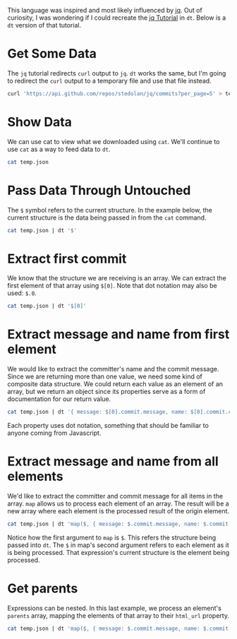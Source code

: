 This language was inspired and most likely influenced by [jq](https://stedolan.github.io/jq/). Out of curiosity, I was wondering if I could recreate the [jq Tutorial](https://stedolan.github.io/jq/tutorial/) in `dt`. Below is a `dt` version of that tutorial.

# Get Some Data

The `jq` tutorial redirects `curl` output to `jq`. `dt` works the same, but I'm going to redirect the `curl` output to a temporary file and use that file instead.

```bash
curl 'https://api.github.com/repos/stedolan/jq/commits?per_page=5' > temp.json
```

# Show Data

We can use cat to view what we downloaded using `cat`. We'll continue to use `cat` as a way to feed data to `dt`.

```bash
cat temp.json
```

# Pass Data Through Untouched

The `$` symbol refers to the current structure. In the example below, the current structure is the data being passed in from the `cat` command.

```bash
cat temp.json | dt '$'
```

# Extract first commit

We know that the structure we are receiving is an array. We can extract the first element of that array using `$[0]`. Note that dot notation may also be used: `$.0`.

```bash
cat temp.json | dt '$[0]'
```

# Extract message and name from first element

We would like to extract the committer's name and the commit message. Since we are returning more than one value, we need some kind of composite data structure. We could return each value as an element of an array, but we return an object since its properties serve as a form of documentation for our return value.

```bash
cat temp.json | dt '{ message: $[0].commit.message, name: $[0].commit.committer.name }'
```

Each property uses dot notation, something that should be familiar to anyone coming from Javascript.

# Extract message and name from all elements

We'd like to extract the committer and commit message for all items in the array. `map` allows us to process each element of an array. The result will be a new array where each element is the processed result of the origin element.

```bash
cat temp.json | dt 'map($, { message: $.commit.message, name: $.commit.committer.name })'
```

Notice how the first argument to `map` is `$`. This refers the structure being passed into `dt`. The `$` in map's second argument refers to each element as it is being processed. That expression's current structure is the element being processed. 

# Get parents

Expressions can be nested. In this last example, we process an element's `parents` array, mapping the elements of that array to their `html_url` property.

```bash
cat temp.json | dt 'map($, { message: $.commit.message, name: $.commit.committer.name, parents: map($.parents, $.html_url) })'
```
